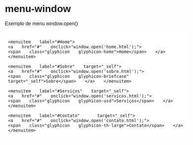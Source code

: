 # menu-window
Exemplo de menu window.open()

<!DOCTYPE html>

<html lang="pt">

<title>Menu (exemplo)</title>
<meta charset="UTF-8">
<meta name="viewport" content="width=device-width, initial-scale=1">
<link rel="stylesheet" href="https://www.w3schools.com/w3css/4/w3.css">
<link rel="stylesheet" href="https://fonts.googleapis.com/css?family=Poppins">
<style>
body,h1,h2,h3,h4,h5 {font-family: "Poppins", sans-serif}
body {font-size:16px;}
.w3-half img{margin-bottom:-6px;margin-top:16px;opacity:0.8;cursor:pointer}
.w3-half img:hover{opacity:1}
</style>

<body>

<menu type="context" class="navigation" style="word-spacing:20px; width:100%; height:auto; 
      margin:0px; padding:10px; cursor:pointer; background-color: #ffffff !important;">

    <menuitem label="#Home">
    <a href="#" onclick="window.open('home.html');">	
    <span class="glyphicon glyphicon-home">Home</span> </a> </menuitem> 
	
	<menuitem label="#Sobre" target="_self">
    <a href="#" onclick="window.open('sobre.html');">		
	<span class="glyphicon glyphicon-briefcase" target="_self">Sobre</span> </a> </menuitem>
	
	<menuitem label="#Serviços" target="_self">
    <a href="#" onclick="window.open('servicos.html');">		
	<span class="glyphicon glyphicon-usd">Serviços</span> </a> </menuitem> 
	
	<menuitem label="#Contato"  target="_self">
	<a href="#" onclick="window.open('contato.html');">  
	<span class="glyphicon glyphicon-th-large">Contato</span> </a> </menuitem> 
</menu>

</body>

</html>

